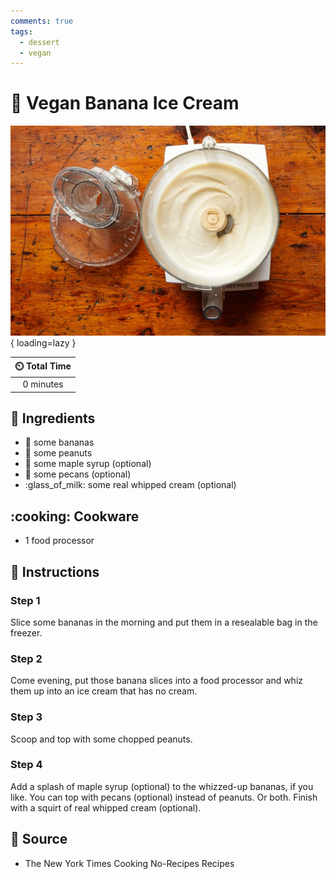 ```yaml
---
comments: true
tags:
  - dessert
  - vegan
---
```

# :banana: Vegan Banana Ice Cream

![Vegan Banana Ice Cream][1]{ loading=lazy }

| :timer_clock: Total Time |
|:-----------------------: |
| 0 minutes |

## :salt: Ingredients

- :banana: some bananas
- :peanuts: some peanuts
- :maple_leaf: some maple syrup (optional)
- :chestnut: some pecans (optional)
- :glass_of_milk: some real whipped cream (optional)

## :cooking: Cookware

- 1 food processor

## :pencil: Instructions

### Step 1

Slice some bananas in the morning and put them in a resealable bag in the freezer.

### Step 2

Come evening, put those banana slices into a food processor and whiz them up into an ice cream that has no cream.

### Step 3

Scoop and top with some chopped peanuts.

### Step 4

Add a splash of maple syrup (optional) to the whizzed-up bananas, if you like. You can top with pecans (optional)
instead of peanuts. Or both. Finish with a squirt of real whipped cream (optional).

## :link: Source

- The New York Times Cooking No-Recipes Recipes

[1]: <../assets/images/vegan-banana-ice-cream.jpg>
